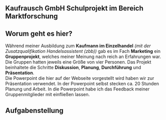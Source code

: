 ## Kaufrausch GmbH Schulprojekt im Bereich Marktforschung

## Worum geht es hier?
Während meiner Ausbildung zum **Kaufmann im Einzelhandel** *(mit der Zusatzqualifikation Handelsassistent (zbb))* gab es im Fach **Marketing** ein **Gruppenprojekt**, welches meiner Meinung nach reich an Erfahrungen war. Die Gruppen hatten jeweils eine Größe von vier Personen. Das Projekt beinhaltete die Schritte **Diskussion**, **Planung**, **Durchführung** und **Präsentation**.<br>
Die Powerpoint die hier auf der Webseite vorgestellt wird haben wir zur Präsentation verwendet. In der Powerpoint selbst stecken ca. 20 Stunden Planung und Arbeit. In die Powerpoint habe ich das Feedback meiner Gruppenmitglieder mit einfließen lassen.

## Aufgabenstellung
>
